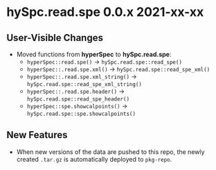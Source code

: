 # hySpc.read.spe 0.0.x 2021-xx-xx

## User-Visible Changes

* Moved functions from **hyperSpec** to **hySpc.read.spe**:
  - `hyperSpec::read.spe()` -> `hySpc.read.spe::read_spe()`
  - `hyperSpec::.read.spe.xml()` -> `hySpc.read.spe::read_spe_xml()`
  - `hyperSpec::.read.spe.xml_string()` -> `hySpc.read.spe::read_spe_xml_string()`
  - `hyperSpec::.read.spe.header()` -> `hySpc.read.spe::read_spe_header()`
  - `hyperSpec::spe.showcalpoints()` -> `hySpc.read.spe::spe.showcalpoints()`
## New Features
* When new versions of the data are pushed to this repo, the newly created `.tar.gz` is automatically deployed to `pkg-repo`.
